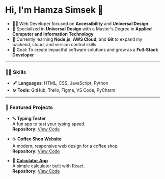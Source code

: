 # Hi, I'm Hamza Simsek 👋

- 👨‍💻 Web Developer focused on **Accessibility** and **Universal Design**
- 🌟 Specialized in **Universal Design** with a Master's Degree in **Applied Computer and Information Technology**
- 🌱 Currently learning **Node.js**, **AWS Cloud**, and **Git** to expand my backend, cloud, and version control skills
- 🎯 Goal: To create impactful software solutions and grow as a **Full-Stack Developer**

---

### 🧑‍💻 Skills
- 🖋️ **Languages**: HTML, CSS, JavaScript, Python
- ⚙️ **Tools**: GitHub, Trello, Figma, VS Code, PyCharm

---

### 🚀 Featured Projects
- 🔤 **Typing Tester**  
  A fun app to test your typing speed.  
  **Repository**: [View Code](https://github.com/hamzas4011/Typing_Tester)

- ☕ [**Coffee Shop Website**](https://coffee-shop-ivory-seven.vercel.app/)  
  A modern, responsive web design for a coffee shop.  
  **Repository**: [View Code](https://github.com/hamzas4011/coffee-shop)

- 🧮 [**Calculator App**](https://calculator-app-two-beta.vercel.app/)  
  A simple calculator built with React.  
  **Repository**: [View Code](https://github.com/hamzas4011/calculator)
